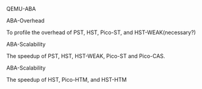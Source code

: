 QEMU-ABA



ABA-Overhead

To profile the overhead of PST, HST, Pico-ST, and HST-WEAK(necessary?)



ABA-Scalability

The speedup of PST, HST, HST-WEAK, Pico-ST and Pico-CAS.



ABA-Scalability

The speedup of HST, Pico-HTM, and HST-HTM